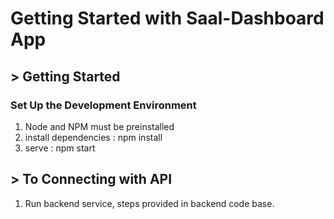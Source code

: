 # Getting Started with Saal-Dashboard App

## > Getting Started

### Set Up the Development Environment

1. Node and NPM must be preinstalled
2. install dependencies : npm install
3. serve : npm start

## > To Connecting with API

1. Run backend service, steps provided in backend code base.
